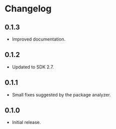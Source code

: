 # Changelog
## 0.1.3
  * Improved documentation.

## 0.1.2
  * Updated to SDK 2.7.

## 0.1.1
  * Small fixes suggested by the package analyzer.

## 0.1.0
  * Initial release.